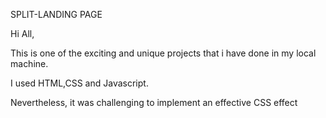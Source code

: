 SPLIT-LANDING PAGE

Hi All,

This is one of the exciting and unique projects that i have done in my local machine.

I used HTML,CSS and Javascript. 

Nevertheless, it was challenging to implement an effective CSS effect
